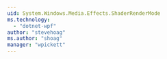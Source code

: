```yaml
---
uid: System.Windows.Media.Effects.ShaderRenderMode
ms.technology: 
  - "dotnet-wpf"
author: "stevehoag"
ms.author: "shoag"
manager: "wpickett"
---
```

